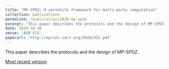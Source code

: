 ```yaml
---
title: "MP-SPDZ: A versatile framework for multi-party computation"
collection: publications
permalink: /publication/2020-mp-spdz
excerpt: 'This paper describes the protocols and the design of MP-SPDZ.'
date: 2020-10-30
venue: 'ACM CCS'
paperurl: 'http://eprint.iacr.org/2020/521.pdf'
---
```

This paper describes the protocols and the design of MP-SPDZ.

[Most recent version](http://eprint.iacr.org/2020/521)
